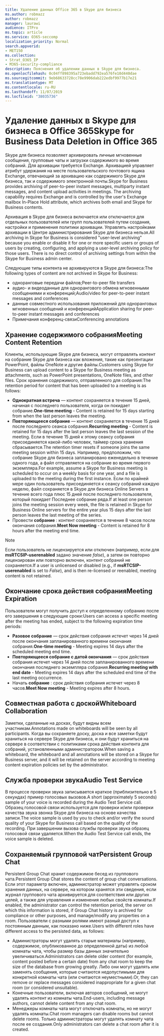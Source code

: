 ```yaml
---
title: Удаление данных Office 365 в Skype для бизнеса
ms.author: robmazz
author: robmazz
manager: laurawi
audience: ITPro
ms.topic: article
ms.service: O365-seccomp
localization_priority: Normal
search.appverid:
- MET150
ms.collection:
- Strat_O365_IP
- M365-security-compliance
description: Пояснения об удалении данных в Skype для бизнеса.
ms.openlocfilehash: 0c04ff898395a723ebadd792ea576fe10d440dae
ms.sourcegitcommit: 9eb68633728cc78e9906dab222edbf9977b17e21
ms.translationtype: MT
ms.contentlocale: ru-RU
ms.lasthandoff: 11/07/2019
ms.locfileid: "38035736"
---
```

# <a name="skype-for-business-data-deletion-in-office-365"></a><span data-ttu-id="10271-103">Удаление данных в Skype для бизнеса в Office 365</span><span class="sxs-lookup"><span data-stu-id="10271-103">Skype for Business Data Deletion in Office 365</span></span>

<span data-ttu-id="10271-p101">Skype для бизнеса позволяет архивировать личные мгновенные сообщения, групповые чаты и загрузки содержимого во время собраний. Для архивации требуется Exchange. Архивацией управляет атрибут удержания на месте пользовательского почтового ящика Exchange, отвечающий за архивацию как содержимого Skype для бизнеса, так и содержимого электронной почты.</span><span class="sxs-lookup"><span data-stu-id="10271-p101">Skype for Business provides archiving of peer-to-peer instant messages, multiparty instant messages, and content upload activities in meetings. The archiving capability requires Exchange and is controlled by the user's Exchange mailbox In-Place Hold attribute, which archives both email and Skype for Business contents.</span></span>

<span data-ttu-id="10271-p102">Архивация в Skype для бизнеса включается или отключается для отдельных пользователей или групп пользователей путем создания, настройки и применения политики архивации. Управлять настройками архивации в Центре администрирования Skype для бизнеса нельзя.</span><span class="sxs-lookup"><span data-stu-id="10271-p102">All archiving in Skype for Business is considered "user-level archiving" because you enable or disable it for one or more specific users or groups of users by creating, configuring, and applying a user-level archiving policy for those users. There is no direct control of archiving settings from within the Skype for Business admin center.</span></span>

<span data-ttu-id="10271-108">Следующие типы контента не архивируются в Skype для бизнеса:</span><span class="sxs-lookup"><span data-stu-id="10271-108">The following types of content are not archived in Skype for Business:</span></span>

- <span data-ttu-id="10271-109">одноранговые передачи файлов;</span><span class="sxs-lookup"><span data-stu-id="10271-109">Peer-to-peer file transfers</span></span>
- <span data-ttu-id="10271-110">аудио- и видеоданные для однорангового обмена мгновенными сообщениями и конференций;</span><span class="sxs-lookup"><span data-stu-id="10271-110">Audio/video for peer-to-peer instant messages and conferences</span></span>
- <span data-ttu-id="10271-111">данные совместного использования приложений для одноранговых мгновенных сообщений и конференций</span><span class="sxs-lookup"><span data-stu-id="10271-111">Application sharing for peer-to-peer instant messages and conferences</span></span>
- <span data-ttu-id="10271-112">Примечания конференц-связи</span><span class="sxs-lookup"><span data-stu-id="10271-112">Conferencing annotations</span></span> 

## <a name="meeting-content-retention"></a><span data-ttu-id="10271-113">Хранение содержимого собрания</span><span class="sxs-lookup"><span data-stu-id="10271-113">Meeting Content Retention</span></span>

<span data-ttu-id="10271-114">Клиенты, использующие Skype для бизнеса, могут отправлять контент на собрание Skype для бизнеса как вложения, такие как презентации PowerPoint, файлы OneNote и другие файлы.</span><span class="sxs-lookup"><span data-stu-id="10271-114">Customers using Skype for Business can upload content to a Skype for Business meeting as attachments, such as PowerPoint presentations, OneNote files, and other files.</span></span> <span data-ttu-id="10271-115">Срок хранения содержимого, отправленного для собрания:</span><span class="sxs-lookup"><span data-stu-id="10271-115">The retention period for content that has been uploaded to a meeting is as follows:</span></span>

- <span data-ttu-id="10271-116">**Однократная встреча** — контент сохраняется в течение 15 дней, начиная с последнего пользователя, когда он покидает собрание.</span><span class="sxs-lookup"><span data-stu-id="10271-116">**One-time meeting** - Content is retained for 15 days starting from when the last person leaves the meeting.</span></span>
- <span data-ttu-id="10271-117">**Повторяющееся собрание** — контент сохраняется в течение 15 дней после последнего сеанса собрания.</span><span class="sxs-lookup"><span data-stu-id="10271-117">**Recurring meeting** - Content is retained for 15 days after the last person leaves the last session of the meeting.</span></span> <span data-ttu-id="10271-118">Если в течение 15 дней к этому сеансу собрания присоединяется какой-либо человек, таймер срока хранения сбрасывается.</span><span class="sxs-lookup"><span data-stu-id="10271-118">The retention timer resets if someone joins the same meeting session within 15 days.</span></span> <span data-ttu-id="10271-119">Например, предположим, что собрание Skype для бизнеса запланировано еженедельно в течение одного года, а файл отправляется на собрание во время первого экземпляра.</span><span class="sxs-lookup"><span data-stu-id="10271-119">For example, assume a Skype for Business meeting is scheduled to occur on a weekly basis for one year, and a file is uploaded to the meeting during the first instance.</span></span> <span data-ttu-id="10271-120">Если по крайней мере один пользователь присоединяется к сеансу собраний каждую неделю, файл сохраняется в Skype для бизнеса Online Servers в течение всего года плюс 15 дней после последнего пользователя, который покидает Последнее собрание ряда.</span><span class="sxs-lookup"><span data-stu-id="10271-120">If at least one person joins the meeting session every week, the file is retained in Skype for Business Online servers for the entire year plus 15 days after the last person leaves the last meeting of the series.</span></span>
- <span data-ttu-id="10271-121">Провести **собрание** : контент сохраняется в течение 8 часов после окончания собрания.</span><span class="sxs-lookup"><span data-stu-id="10271-121">**Meet Now meeting** - Content is retained for 8 hours after the meeting end time.</span></span>

> [!NOTE]
> <span data-ttu-id="10271-122">Если пользователь не лицензируется или отключен (например, если для **msRTCSIP-userenabled** задано значение *false*), а затем он повторно лицензирован или повторно включен, контент собраний не сохраняется.</span><span class="sxs-lookup"><span data-stu-id="10271-122">If a user is unlicensed or disabled (e.g., if **msRTCSIP-userenabled** is set to *False*), and is then re-licensed or reenabled, meeting content is not retained.</span></span>

## <a name="meeting-expiration"></a><span data-ttu-id="10271-123">Окончание срока действия собрания</span><span class="sxs-lookup"><span data-stu-id="10271-123">Meeting Expiration</span></span>

<span data-ttu-id="10271-124">Пользователи могут получить доступ к определенному собранию после его завершения в следующие сроки:</span><span class="sxs-lookup"><span data-stu-id="10271-124">Users can access a specific meeting after the meeting has ended, subject to the following expiration time periods:</span></span>

- <span data-ttu-id="10271-125">**Разовое собрание** — срок действия собрания истечет через 14 дней после окончания запланированного времени окончания собрания.</span><span class="sxs-lookup"><span data-stu-id="10271-125">**One-time meeting** - Meeting expires 14 days after the scheduled meeting end time.</span></span>
- <span data-ttu-id="10271-126">**Повторяющееся собрание с датой окончания** — срок действия собрания истечет через 14 дней после запланированного времени окончания последнего экземпляра собрания.</span><span class="sxs-lookup"><span data-stu-id="10271-126">**Recurring meeting with end date** - Meeting expires 14 days after the scheduled end time of the last meeting occurrence.</span></span>
- <span data-ttu-id="10271-127">Начать **собрание** : срок действия собрания истечет через 8 часов.</span><span class="sxs-lookup"><span data-stu-id="10271-127">**Meet Now meeting** - Meeting expires after 8 hours.</span></span>

## <a name="whiteboard-collaboration"></a><span data-ttu-id="10271-128">Совместная работа с доской</span><span class="sxs-lookup"><span data-stu-id="10271-128">Whiteboard Collaboration</span></span>

<span data-ttu-id="10271-129">Заметки, сделанные на досках, будут видны всем участникам.</span><span class="sxs-lookup"><span data-stu-id="10271-129">Annotations made on whiteboards will be seen by all participants.</span></span> <span data-ttu-id="10271-130">Когда вы сохраняете доску, доска и все заметки будут храниться на сервере Skype для бизнеса, и они будут храниться на сервере в соответствии с политиками срока действия контента для собраний, установленными администратором.</span><span class="sxs-lookup"><span data-stu-id="10271-130">When saving a whiteboard, the whiteboard and all annotations will be stored on a Skype for Business server, and it will be retained on the server according to meeting content expiration policies set by the administrator.</span></span>

## <a name="audio-test-service"></a><span data-ttu-id="10271-131">Служба проверки звука</span><span class="sxs-lookup"><span data-stu-id="10271-131">Audio Test Service</span></span>

<span data-ttu-id="10271-132">В процессе проверки звука записывается краткое (приблизительно в 5 секундах) пример голосовых вызовов.</span><span class="sxs-lookup"><span data-stu-id="10271-132">A short (approximately 5 seconds) sample of your voice is recorded during the Audio Test Service call.</span></span> <span data-ttu-id="10271-133">Образец голосовой связи используется для проверки и/или проверки качества звука звонка Skype для бизнеса на основе качества записи.</span><span class="sxs-lookup"><span data-stu-id="10271-133">The voice sample is used by you to check and/or verify the sound quality of your Skype for Business call based on the quality of the recording.</span></span> <span data-ttu-id="10271-134">При завершении вызова службы проверки звука образец голосовой связи удаляется.</span><span class="sxs-lookup"><span data-stu-id="10271-134">When the Audio Test Service call ends, the voice sample is deleted.</span></span>

## <a name="persistent-group-chat"></a><span data-ttu-id="10271-135">Сохраняемый групповой чат</span><span class="sxs-lookup"><span data-stu-id="10271-135">Persistent Group Chat</span></span>

<span data-ttu-id="10271-136">Persistent Group Chat хранит содержимое бесед из группового чата.</span><span class="sxs-lookup"><span data-stu-id="10271-136">Persistent Group Chat stores the content of group chat conversations.</span></span> <span data-ttu-id="10271-137">Если этот параметр включен, администратор может управлять сроком хранения данных, на сервере, на котором хранятся эти сведения, если журнал группового чата архивируется для соответствия или других целей, а также для управления и изменения любых свойств комнаты.</span><span class="sxs-lookup"><span data-stu-id="10271-137">If enabled, the administrator can control the retention period, the server on which this information is stored, if Group Chat history is archived for compliance or other purposes, and manage/modify any properties on a room.</span></span> <span data-ttu-id="10271-138">Пользователи с разными ролями имеют разный доступ к постоянным данным, как показано ниже.</span><span class="sxs-lookup"><span data-stu-id="10271-138">Users with different roles have different access to the persisted data, as follows:</span></span>

- <span data-ttu-id="10271-139">Администраторы могут удалять старые материалы (например, содержимое, опубликованное до определенной даты) из любой комнаты чата, чтобы размер базы данных значительно увеличиваться.</span><span class="sxs-lookup"><span data-stu-id="10271-139">Administrators can delete older content (for example, content posted before a certain date) from any chat room to keep the size of the database from growing greatly.</span></span> <span data-ttu-id="10271-140">Либо они могут удалять или заменять сообщения, которые считаются недопустимыми для конкретной комнаты чата (или считаются неуместными).</span><span class="sxs-lookup"><span data-stu-id="10271-140">Or, they can remove or replace messages considered inappropriate for a given chat room (or considered unsuitable).</span></span>
- <span data-ttu-id="10271-141">Конечные пользователи, включая авторов сообщений, не могут удалять контент из комнаты чата.</span><span class="sxs-lookup"><span data-stu-id="10271-141">End-users, including message authors, cannot delete content from any chat room.</span></span>
- <span data-ttu-id="10271-142">Менеджеры комнаты чата могут отключать комнаты, но не могут удалять комнаты.</span><span class="sxs-lookup"><span data-stu-id="10271-142">Chat room managers can disable rooms but cannot delete rooms.</span></span> <span data-ttu-id="10271-143">Только администраторы могут удалять комнату чата после ее создания.</span><span class="sxs-lookup"><span data-stu-id="10271-143">Only administrators can delete a chat room after it is created.</span></span>